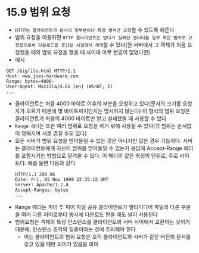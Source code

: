 # 15.9 범위 요청

- `HTTP는 클라이언트가 문서의 일부분이나 특정 범위만 요청`할 수 있도록 해준다
- 범위 요청을 이용하면 `HTTP 클라이언트는 받다가 실패한 엔터티를 일부 혹은 범위로 요청함으로써 다운로드를 중단된 시점에서 재개`할 수 있다(원 서버에서 그 객체가 처음 요청했을 때와 범위 요청을 했을 때 사이에 아무 변경이 없었다면)
- 예시

```
GET /bigfile.html HTTP/1.1
Host: www.joes-hardware.com
Range: bytes=4000-
User-Agent: Mozilla/4.61 [en] (WinNT; I)
...
```

- 클라이언트는 처음 4000 바이트 이후의 부분을 요청하고 있다(문서의 크기를 요청자가 모르기 때문에 몇 바이트까지인지는 명시하지 않는다) 이 형식의 범위 요청은 클라이언트가 처음의 4000 바이트만 받고 실패했을 때 사용할 수 있다
- `Range 헤더`는 또한 여러 범위로 요청을 하기 위해 사용될 수 있다(각 범위는 순서없이 정해지며 서로 겹칠 수도 있다)
- 모든 서버가 범위 요청을 받아들일 수 있는 것은 아니지만 많은 경우 가능하다. 서버는 클라이언트에게 자신이 범위를 받아들일 수 있는지 응답에 Accept-Range 헤더를 포함시키는 방법으로 알려줄 수 있다. 이 헤더의 값은 측정의 단위로, 주로 바이트다. 예를 들면 다음과 같다
  ```
  HTTP/1.1 200 OK
  Date: Fri, 05 Nov 1999 22:35:15 GMT
  Server: Apache/1.2.4
  Accept-Ranges: bytes
  ...
  ```
- Range 헤더는 피어 투 피어 파일 공유 클라이언트가 멀티미디어 파일의 다른 부분을 여러 다른 피어로부터 동시에 다운로드 받을 때도 널리 사용된다
- 범위요청은 객체의 특정 인스턴스를 클라이언트와 서버 사이에서 교환하는 것이기 때문에, 인스턴스 조작의 일종이라는 것에 주의해야 한다
  - 이는 클라이언트의 범위 요청은 오직 클라이언트와 서버가 같은 버전의 문서를 갖고 있을 때만 의미가 있음을 의미
